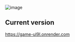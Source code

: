 ![image](https://github.com/mbergal/game/assets/167835/a6a43616-a57b-40cb-9c0b-c3a7b3c6c388)


## Current version


https://game-ul9l.onrender.com